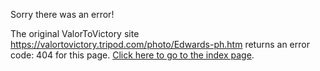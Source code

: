 

Sorry there was an error!

The original ValorToVictory site https://valortovictory.tripod.com/photo/Edwards-ph.htm returns an error code: 404 for this page. [Click here to go to the index page](../index.md).